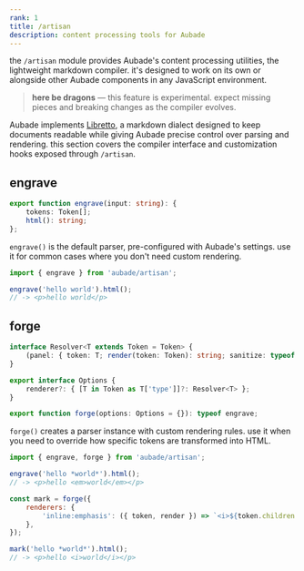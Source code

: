 ```yaml
---
rank: 1
title: /artisan
description: content processing tools for Aubade
---
```


the `/artisan` module provides Aubade's content processing utilities, the lightweight markdown compiler. it's designed to work on its own or alongside other Aubade components in any JavaScript environment.

> **here be dragons** — this feature is experimental. expect missing pieces and breaking changes as the compiler evolves.

Aubade implements [Libretto](/docs/libretto), a markdown dialect designed to keep documents readable while giving Aubade precise control over parsing and rendering. this section covers the compiler interface and customization hooks exposed through `/artisan`.

## engrave

```typescript
export function engrave(input: string): {
	tokens: Token[];
	html(): string;
};
```

`engrave()` is the default parser, pre-configured with Aubade's settings. use it for common cases where you don't need custom rendering.

```javascript
import { engrave } from 'aubade/artisan';

engrave('hello world').html();
// -> <p>hello world</p>
```

## forge

```typescript
interface Resolver<T extends Token = Token> {
	(panel: { token: T; render(token: Token): string; sanitize: typeof escape }): string;
}

export interface Options {
	renderer?: { [T in Token as T['type']]?: Resolver<T> };
}

export function forge(options: Options = {}): typeof engrave;
```

`forge()` creates a parser instance with custom rendering rules. use it when you need to override how specific tokens are transformed into HTML.

```javascript
import { engrave, forge } from 'aubade/artisan';

engrave('hello *world*').html();
// -> <p>hello <em>world</em></p>

const mark = forge({
	renderers: {
		'inline:emphasis': ({ token, render }) => `<i>${token.children.map(render).join('')}</i>`,
	},
});

mark('hello *world*').html();
// -> <p>hello <i>world</i></p>
```
